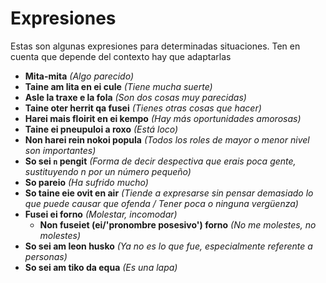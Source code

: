 # Expresiones
Estas son algunas expresiones para determinadas situaciones. Ten en cuenta que depende del contexto hay que adaptarlas

- **Mita-mita** _(Algo parecido)_
- **Taine am lita en ei cule** _(Tiene mucha suerte)_
- **Asle la traxe e la fola** _(Son dos cosas muy parecidas)_
- **Taine oter herrit qa fusei** _(Tienes otras cosas que hacer)_
- **Harei mais floirit en ei kempo** _(Hay más oportunidades amorosas)_
- **Taine ei pneupuloi a roxo** _(Está loco)_
- **Non harei rein nokoi popula** _(Todos los roles de mayor o menor nivel son importantes)_
- **So sei `n` pengit** _(Forma de decir despectiva que erais poca gente, sustituyendo n por un número pequeño)_
- **So pareio** _(Ha sufrido mucho)_
- **So taine eie ovit en air** _(Tiende a expresarse sin pensar demasiado lo que puede causar que ofenda / Tener poca o ninguna vergüenza)_
- **Fusei ei forno** _(Molestar, incomodar)_
    - **Non fuseiet (ei/'pronombre posesivo') forno** _(No me molestes, no molestes)_
- **So sei am leon husko** _(Ya no es lo que fue, especialmente referente a personas)_
- **So sei am tiko da equa** _(Es una lapa)_
